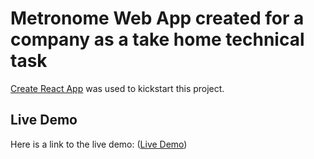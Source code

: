 # Metronome Web App created for a company as a take home technical task

[Create React App](https://github.com/facebook/create-react-app) was used to kickstart this project.

## Live Demo

Here is a link to the live demo: ([Live Demo](https://jacaddock.github.io/metronome-app.github.io/))

